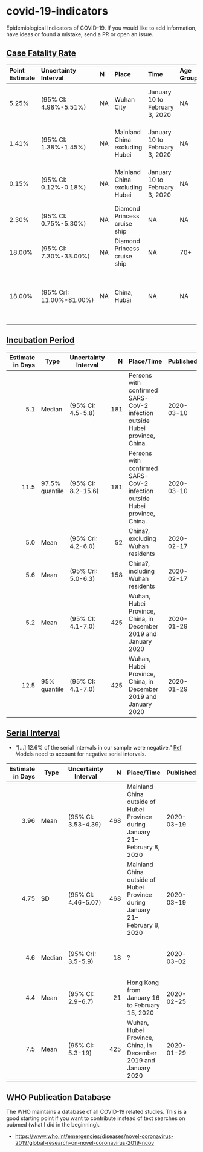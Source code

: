 
<!-- README.md is generated from README.Rmd. Please edit that file -->

# covid-19-indicators

Epidemiological Indicators of COVID-19. If you would like to add
information, have ideas or found a mistake, send a PR or open an issue.

## [Case Fatality Rate](https://en.wikipedia.org/wiki/Case_fatality_rate)

| Point Estimate | Uncertainty Interval     | N  | Place                          | Time                           | Age Group | Published  | Reference                                                                                                                                                                              |
| :------------- | :----------------------- | :- | :----------------------------- | :----------------------------- | :-------- | :--------- | :------------------------------------------------------------------------------------------------------------------------------------------------------------------------------------- |
| 5.25%          | (95% CI: 4.98%-5.51%)    | NA | Wuhan City                     | January 10 to February 3, 2020 | NA        | 2020-03-10 | [(Yang et al., 2020), Ann Transl Med.](https://www.ncbi.nlm.nih.gov/pubmed/32168464)                                                                                                   |
| 1.41%          | (95% CI: 1.38%-1.45%)    | NA | Mainland China excluding Hubei | January 10 to February 3, 2020 | NA        | 2020-03-10 | [(Yang et al., 2020), Ann Transl Med.](https://www.ncbi.nlm.nih.gov/pubmed/32168464)                                                                                                   |
| 0.15%          | (95% CI: 0.12%-0.18%)    | NA | Mainland China excluding Hubei | January 10 to February 3, 2020 | NA        | 2020-03-10 | [(Yang et al., 2020), Ann Transl Med.](https://www.ncbi.nlm.nih.gov/pubmed/32168464)                                                                                                   |
| 2.30%          | (95% CI: 0.75%-5.30%)    | NA | Diamond Princess cruise ship   | NA                             | NA        | 2020-03-05 | [(Russel et al., 2020), LSHTM](https://cmmid.github.io/topics/covid19/severity/diamond_cruise_cfr_estimates.html)                                                                      |
| 18.00%         | (95% CI: 7.30%-33.00%)   | NA | Diamond Princess cruise ship   | NA                             | 70+       | 2020-03-05 | [(Russel et al., 2020), LSHTM](https://cmmid.github.io/topics/covid19/severity/diamond_cruise_cfr_estimates.html)                                                                      |
| 18.00%         | (95% CrI: 11.00%-81.00%) | NA | China, Hubai                   | NA                             | NA        | 2020-02-10 | [Imperial College London COVID-19 Response Team](https://www.imperial.ac.uk/media/imperial-college/medicine/sph/ide/gida-fellowships/Imperial-College-COVID19-severity-10-02-2020.pdf) |

## [Incubation Period](https://en.wikipedia.org/wiki/Incubation_period)

| Estimate in Days | Type           | Uncertainty Interval |   N | Place/Time                                                                 | Published  | Reference                                                                             |
| ---------------: | -------------- | -------------------- | --: | -------------------------------------------------------------------------- | ---------- | ------------------------------------------------------------------------------------- |
|              5.1 | Median         | (95% CI: 4.5-5.8)    | 181 | Persons with confirmed SARS-CoV-2 infection outside Hubei province, China. | 2020-03-10 | [(Lauer et al., 2020), Ann Intern Med.](https://www.ncbi.nlm.nih.gov/pubmed/32150748) |
|             11.5 | 97.5% quantile | (95% CI: 8.2-15.6)   | 181 | Persons with confirmed SARS-CoV-2 infection outside Hubei province, China. | 2020-03-10 | [(Lauer et al., 2020), Ann Intern Med.](https://www.ncbi.nlm.nih.gov/pubmed/32150748) |
|              5.0 | Mean           | (95% CrI: 4.2-6.0)   |  52 | China?, excluding Wuhan residents                                          | 2020-02-17 | [(Linton et al., 2020), J. Clin. Med..](https://www.mdpi.com/2077-0383/9/2/538)       |
|              5.6 | Mean           | (95% CrI: 5.0-6.3)   | 158 | China?, including Wuhan residents                                          | 2020-02-17 | [(Linton et al., 2020), J. Clin. Med..](https://www.mdpi.com/2077-0383/9/2/538)       |
|              5.2 | Mean           | (95% CI: 4.1-7.0)    | 425 | Wuhan, Hubei Province, China, in December 2019 and January 2020            | 2020-01-29 | [(Qun et al., 2020), NEJM](https://www.nejm.org/doi/full/10.1056/NEJMoa2001316)       |
|             12.5 | 95% quantile   | (95% CI: 4.1-7.0)    | 425 | Wuhan, Hubei Province, China, in December 2019 and January 2020            | 2020-01-29 | [(Qun et al., 2020), NEJM](https://www.nejm.org/doi/full/10.1056/NEJMoa2001316)       |

## [Serial Interval](https://en.wikipedia.org/wiki/Serial_interval)

  - “\[…\] 12.6% of the serial intervals in our sample were negative.”
    [Ref](https://doi.org/10.3201/eid2606.200357). Models need to
    account for negative serial intervals.

| Estimate in Days | Type   | Uncertainty Interval |   N | Place/Time                                                                  | Published  | Reference                                                                                                  |
| ---------------: | ------ | -------------------- | --: | --------------------------------------------------------------------------- | ---------- | ---------------------------------------------------------------------------------------------------------- |
|             3.96 | Mean   | (95% CI: 3.53-4.39)  | 468 | Mainland China outside of Hubei Province during January 21–February 8, 2020 | 2020-03-19 | [(Du et al., 2020), Emerging Infectious Diseases](https://doi.org/10.3201/eid2606.200357)                  |
|             4.75 | SD     | (95% CI: 4.46-5.07)  | 468 | Mainland China outside of Hubei Province during January 21–February 8, 2020 | 2020-03-19 | [(Du et al., 2020), Emerging Infectious Diseases](https://doi.org/10.3201/eid2606.200357)                  |
|              4.6 | Median | (95% CrI: 3.5-5.9)   |  18 | ?                                                                           | 2020-03-02 | [(Nishiura et al., 2020), Int J Infect Dis.](https://www.ncbi.nlm.nih.gov/pubmed/32145466)                 |
|              4.4 | Mean   | (95% CI: 2.9−6.7)    |  21 | Hong Kong from January 16 to February 15, 2020                              | 2020-02-25 | [(Zhao et al., 2020), medrxiv](https://www.medrxiv.org/content/10.1101/2020.02.21.20026559v1.article-info) |
|              7.5 | Mean   | (95% CI: 5.3-19)     | 425 | Wuhan, Hubei Province, China, in December 2019 and January 2020             | 2020-01-29 | [(Qun et al., 2020), NEJM](https://www.nejm.org/doi/full/10.1056/NEJMoa2001316)                            |

## WHO Publication Database

The WHO maintains a database of all COVID-19 related studies. This is a
good starting point if you want to contribute instead of text searches
on pubmed (what I did in the beginning).

  - <https://www.who.int/emergencies/diseases/novel-coronavirus-2019/global-research-on-novel-coronavirus-2019-ncov>
